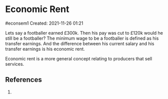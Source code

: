 # Economic Rent
#econsem1 
Created: 2021-11-26 01:21

Lets say a footballer earned £300k. Then his pay was cut to £120k would he still be a footballer? The minimum wage to be a footballer is defined as his transfer earnings. And the difference between his current salary and his transfer earnings is his economic rent.

Economic rent is a more general concept relating to producers that sell services. 

## References
1. 